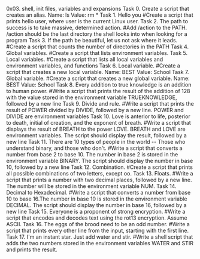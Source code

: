 0x03. shell, init files, variables and expansions
Task 0. Create a script that creates an alias. Name: ls Value: rm *
Task 1. Hello you #Create a script that prints hello user, where user is the current Linux user.
Task 2. The path to success is to take massive, determined action. #Add /action to the PATH. /action should be the last directory the shell looks into when looking for a program
Task 3. If the path be beautiful, let us not ask where it leads. #Create a script that counts the number of directories in the PATH
Task 4. Global variables. #Create a script that lists environment variables.
Task 5. Local variables. #Create a script that lists all local variables and environment variables, and functions
Task 6. Local variable. #Create a script that creates a new local variable. Name: BEST Value: School
Task 7. Global variable. #Create a script that creates a new global variable. Name: BEST Value: School
Task 8. Every addition to true knowledge is an addition to human power. #Write a script that prints the result of the addition of 128 with the value stored in the environment variable TRUEKNOWLEDGE, followed by a new line
Task 9. Divide and rule. #Write a script that prints the result of POWER divided by DIVIDE, followed by a new line. POWER and DIVIDE are environment variables
Task 10. Love is anterior to life, posterior to death, initial of creation, and the exponent of breath. #Write a script that displays the result of BREATH to the power LOVE. BREATH and LOVE are environment variables. The script should display the result, followed by a new line
Task 11. There are 10 types of people in the world -- Those who understand binary, and those who don't. #Write a script that converts a number from base 2 to base 10. The number in base 2 is stored in the environment variable BINARY. The script should display the number in base 10, followed by a new line
Task 12. Combination. #Create a script that prints all possible combinations of two letters, except oo.
Task 13. Floats. #Write a script that prints a number with two decimal places, followed by a new line. The number will be stored in the environment variable NUM.
Task 14. Decimal to Hexadecimal. #Write a script that converts a number from base 10 to base 16.The number in base 10 is stored in the environment variable DECIMAL. The script should display the number in base 16, followed by a new line
Task 15. Everyone is a proponent of strong encryption. #Write a script that encodes and decodes text using the rot13 encryption. Assume ASCII.
Task 16. The eggs of the brood need to be an odd number. #Write a script that prints every other line from the input, starting with the first line.
Task 17. I'm an instant star. Just add water and stir. #Write a shell script that adds the two numbers stored in the environment variables WATER and STIR and prints the result.
